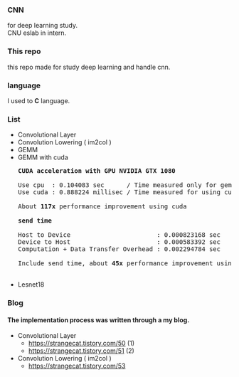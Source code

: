 ### CNN
for deep learning study. <br>
CNU eslab in intern.

### This repo
this repo made for study deep learning and handle cnn.

### language
I used to <strong>C</strong> language.

### List
- Convolutional Layer<br>
- Convolution Lowering ( im2col )<br>
- GEMM<br>
- GEMM with cuda <br>
  <pre>
  <strong>CUDA acceleration with GPU NVIDIA GTX 1080 </strong> 
  
  Use cpu  : 0.104083 sec      / Time measured only for gemm function 
  Use cuda : 0.888224 millisec / Time measured for using cuda 
  
  About <strong>117x</strong> performance improvement using cuda
  
  <strong>send time</strong>
  
  Host to Device                       : 0.000823168 sec
  Device to Host                       : 0.000583392 sec 
  Computation + Data Transfer Overhead : 0.002294784 sec
  
  Include send time, about <strong>45x</strong> performance improvement using cuda
  </pre><br>
- Lesnet18

### Blog
#### The implementation process was written through a my blog.
- Convolutional Layer
  - https://strangecat.tistory.com/50 (1)
  - https://strangecat.tistory.com/51 (2)
- Convolution Lowering ( im2col ) 
  - https://strangecat.tistory.com/53
